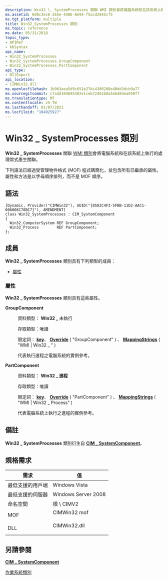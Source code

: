 ```yaml
---
description: Win32 \_ SystemProcesses 關聯 WMI 類別會將電腦系統和在該系統上執行的處理常式產生關聯。
ms.assetid: 0d8c3ec6-265e-4486-8e94-f5acd2845cf5
ms.tgt_platform: multiple
title: Win32_SystemProcesses 類別
ms.topic: reference
ms.date: 05/31/2018
topic_type:
- APIRef
- kbSyntax
api_name:
- Win32_SystemProcesses
- Win32_SystemProcesses.GroupComponent
- Win32_SystemProcesses.PartComponent
api_type:
- DllExport
api_location:
- CIMWin32.dll
ms.openlocfilehash: 1b963aea5d9c651e27dc4380200e40dd3dcb9a77
ms.sourcegitcommit: c7add10d695482e1ceb72d62b8a4ebd84ea050f7
ms.translationtype: MT
ms.contentlocale: zh-TW
ms.lasthandoff: 01/07/2021
ms.locfileid: "104025927"
---
```

# <a name="win32_systemprocesses-class"></a>Win32 \_ SystemProcesses 類別

**Win32 \_ SystemProcesses** 關聯 [WMI 類別](../wmisdk/retrieving-a-class.md)會將電腦系統和在該系統上執行的處理常式產生關聯。

下列語法已經過受管理物件格式 (MOF) 程式碼簡化，並包含所有已繼承的屬性。 屬性和方法是以字母順序排列，而不是 MOF 順序。

## <a name="syntax"></a>語法

``` syntax
[Dynamic, Provider("CIMWin32"), UUID("{8502C4F3-5FBB-11D2-AAC1-006008C78BC7}"), AMENDMENT]
class Win32_SystemProcesses : CIM_SystemComponent
{
  Win32_ComputerSystem REF GroupComponent;
  Win32_Process        REF PartComponent;
};
```

## <a name="members"></a>成員

**Win32 \_ SystemProcesses** 類別具有下列類型的成員：

-   [屬性](#properties)

### <a name="properties"></a>屬性

**Win32 \_ SystemProcesses** 類別具有這些屬性。

<dl> <dt>

**GroupComponent**
</dt> <dd> <dl> <dt>

資料類型： **Win32 \_** 未執行
</dt> <dt>

存取類型：唯讀
</dt> <dt>

限定詞： [**key**](../wmisdk/key-qualifier.md)、 [**Override**](../wmisdk/standard-qualifiers.md) ( "GroupComponent" ) 、 [**MappingStrings**](../wmisdk/standard-qualifiers.md) ( "WMI \| Win32 \_ " ) 
</dt> </dl>

代表執行進程之電腦系統的實例參考。

</dd> <dt>

**PartComponent**
</dt> <dd> <dl> <dt>

資料類型： **Win32 \_ 進程**
</dt> <dt>

存取類型：唯讀
</dt> <dt>

限定詞： [**key**](../wmisdk/key-qualifier.md)、 [**Override**](../wmisdk/standard-qualifiers.md) ( "PartComponent" ) 、 [**MappingStrings**](../wmisdk/standard-qualifiers.md) ( "WMI \| Win32 \_ Process" ) 
</dt> </dl>

代表電腦系統上執行之進程的實例參考。

</dd> </dl>

## <a name="remarks"></a>備註

**Win32 \_ SystemProcesses** 類別衍生自 [**CIM \_ SystemComponent**](cim-systemcomponent.md)。

## <a name="requirements"></a>規格需求



| 需求 | 值 |
|-------------------------------------|-----------------------------------------------------------------------------------------|
| 最低支援的用戶端<br/> | Windows Vista<br/>                                                                |
| 最低支援的伺服器<br/> | Windows Server 2008<br/>                                                          |
| 命名空間<br/>                | 根 \\ CIMV2<br/>                                                                  |
| MOF<br/>                      | <dl> <dt>CIMWin32 mof</dt> </dl> |
| DLL<br/>                      | <dl> <dt>CIMWin32.dll</dt> </dl> |



## <a name="see-also"></a>另請參閱

<dl> <dt>

[**CIM \_ SystemComponent**](cim-systemcomponent.md)
</dt> <dt>

[作業系統類別](./operating-system-classes.md)
</dt> </dl>

 

 
